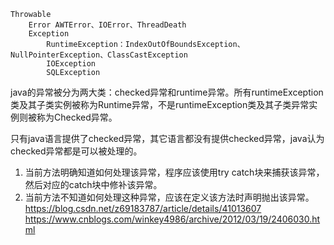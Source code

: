 
    Throwable
        Error AWTError、IOError、ThreadDeath
        Exception 
            RuntimeException：IndexOutOfBoundsException、NullPointerException、ClassCastException
            IOException
            SQLException

java的异常被分为两大类：checked异常和runtime异常。所有runtimeException类及其子类实例被称为Runtime异常，不是runtimeException类及其子类异常实例则被称为Checked异常。  

只有java语言提供了checked异常，其它语言都没有提供checked异常，java认为checked异常都是可以被处理的。
1. 当前方法明确知道如何处理该异常，程序应该使用try catch块来捕获该异常，然后对应的catch块中修补该异常。
2. 当前方法不知道如何处理这种异常，应该在定义该方法时声明抛出该异常。 
https://blog.csdn.net/z69183787/article/details/41013607
https://www.cnblogs.com/winkey4986/archive/2012/03/19/2406030.html